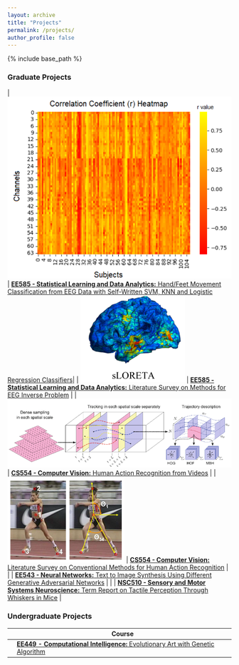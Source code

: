 ```yaml
---
layout: archive
title: "Projects"
permalink: /projects/
author_profile: false
---
```


{% include base_path %}


### Graduate Projects

| ![bciimage](/images/bciproject1.PNG)  | [**EE585 - Statistical Learning and Data Analytics:** Hand/Feet Movement Classification from EEG Data with Self-Written SVM, KNN and Logistic Regression Classifiers](#)| 
| ![eeginverse](/images/eeginverse.PNG) | [**EE585 - Statistical Learning and Data Analytics:** Literature Survey on Methods for EEG Inverse Problem](#)                                                          |
| ![csproject](/images/csproject.PNG)   | [**CS554 - Computer Vision:** Human Action Recognition from Videos](#)                                                                                                  |
| ![csproject](/images/cssurvey.PNG)    | [**CS554 - Computer Vision:** Literature Survey on Conventional Methods for Human Action Recognition](#)                                                                |
|   | [**EE543 - Neural Networks:** Text to Image Synthesis Using Different Generative Adversarial Networks](#)                                                               |
|   | [**NSC510 - Sensory and Motor Systems Neuroscience:** Term Report on Tactile Perception Through Whiskers in Mice](#)                                                    |

### Undergraduate Projects

|                  | Course                                                                                                                                       | 
| --------         | ------                                                                                                                                       |
|   | [**EE449 - Computational Intelligence:** Evolutionary Art with Genetic Algorithm](#) | 

                     

